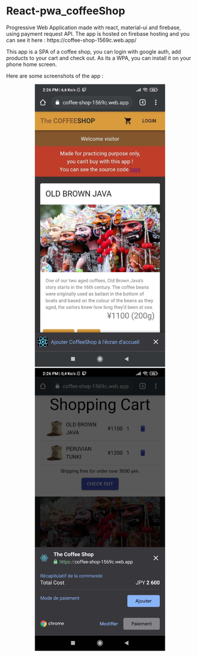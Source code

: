 # React-pwa_coffeeShop
<p align="left">
  Progressive Web Application made with react, material-ui and firebase, using payment request API.
  The app is hosted on firebase hosting and you can see it here : https://coffee-shop-1569c.web.app/
</p>
<p>
  This app is a SPA of a coffee shop, you can login with google auth, add products to your cart and check out.
  As its a WPA, you can install it on your phone home screen.
</p>
<p>
  Here are some screenshots of the app :
</p>
<p align="center">
  <img src="https://github.com/GrandChefDotKong/React-pwa_coffeeShop/blob/main/screenshots/screen1.jpg?raw=true" width="350" title="hover text">
  <img src="https://github.com/GrandChefDotKong/React-pwa_coffeeShop/blob/main/screenshots/screen2.jpg?raw=true" width="350" title="hover text">
</p

